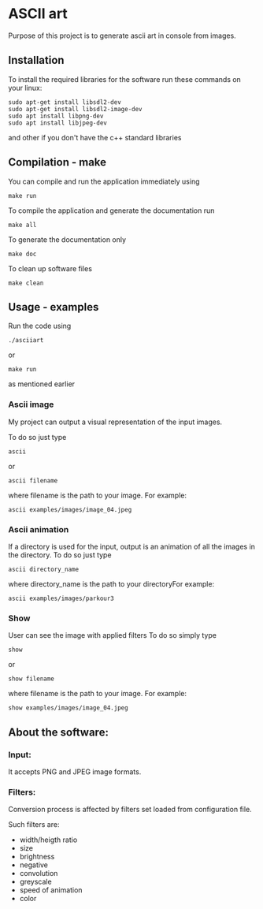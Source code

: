 # ASCII art
Purpose of this project is to generate ascii art in console from images.

## Installation
To install the required libraries for the software run these commands on your linux:
    
    sudo apt-get install libsdl2-dev
    sudo apt-get install libsdl2-image-dev
    sudo apt install libpng-dev
    sudo apt install libjpeg-dev

and other if you don't have the c++ standard libraries  

## Compilation - make
You can compile and run the application immediately using 

    make run

To compile the application and generate the documentation run

    make all

To generate the documentation only 

    make doc

To clean up software files

    make clean

## Usage - examples

Run the code using 

    ./asciiart

or 

    make run

as mentioned earlier

### Ascii image
My project can output a visual representation of the input images.

 To do so just type 

    ascii

 or 

    ascii filename

where filename is the path to your image. For example: 
     
    ascii examples/images/image_04.jpeg



### Ascii animation
If a directory is used for the input, output is an animation of all the images in the directory.
  To do so just type 

    ascii directory_name  

where directory_name is the path to your directoryFor example: 
     
    ascii examples/images/parkour3


### Show
User can see the image with applied filters
 To do so simply type 

    show

or 

    show filename

where filename is the path to your image. For example: 
     
    show examples/images/image_04.jpeg



## About the software:


### Input:
It accepts PNG and JPEG image formats. 

### Filters:
Conversion process is affected by filters set loaded from configuration file.

  Such filters are:
   - width/heigth ratio
   - size
   - brightness
   - negative
   - convolution
   - greyscale
   - speed of animation
   - color
   